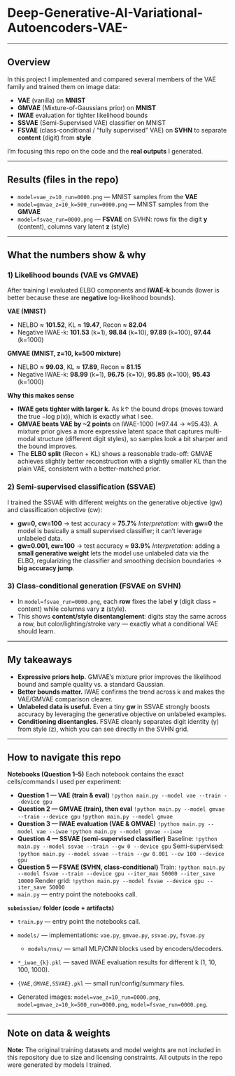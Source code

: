 # Deep-Generative-AI-Variational-Autoencoders-VAE-

---

## Overview

In this project I implemented and compared several members of the VAE family and trained them on image data:

* **VAE** (vanilla) on **MNIST**
* **GMVAE** (Mixture-of-Gaussians prior) on **MNIST**
* **IWAE** evaluation for tighter likelihood bounds
* **SSVAE** (Semi-Supervised VAE) classifier on MNIST
* **FSVAE** (class-conditional / “fully supervised” VAE) on **SVHN** to separate **content** (digit) from **style**

I’m focusing this repo on the code and the **real outputs** I generated.

---

## Results (files in the repo)

* `model=vae_z=10_run=0000.png` — MNIST samples from the **VAE**
* `model=gmvae_z=10_k=500_run=0000.png` — MNIST samples from the **GMVAE**
* `model=fsvae_run=0000.png` — **FSVAE** on SVHN: rows fix the digit **y** (content), columns vary latent **z** (style)

---

## What the numbers show & why

### 1) Likelihood bounds (VAE vs GMVAE)

After training I evaluated ELBO components and **IWAE-k** bounds (lower is better because these are **negative** log-likelihood bounds).

**VAE (MNIST)**

* NELBO ≈ **101.52**, KL ≈ **19.47**, Recon ≈ **82.04**
* Negative IWAE-k: **101.53** (k=1), **98.84** (k=10), **97.89** (k=100), **97.44** (k=1000)

**GMVAE (MNIST, z=10, k=500 mixture)**

* NELBO ≈ **99.03**, KL ≈ **17.89**, Recon ≈ **81.15**
* Negative IWAE-k: **98.99** (k=1), **96.75** (k=10), **95.85** (k=100), **95.43** (k=1000)

**Why this makes sense**

* **IWAE gets tighter with larger k.** As k↑ the bound drops (moves toward the true −log p(x)), which is exactly what I see.
* **GMVAE beats VAE by \~2 points** on IWAE-1000 (≈97.44 → ≈95.43). A mixture prior gives a more expressive latent space that captures multi-modal structure (different digit styles), so samples look a bit sharper and the bound improves.
* The **ELBO split** (Recon + KL) shows a reasonable trade-off: GMVAE achieves slightly better reconstruction with a slightly smaller KL than the plain VAE, consistent with a better-matched prior.

### 2) Semi-supervised classification (SSVAE)

I trained the SSVAE with different weights on the generative objective (gw) and classification objective (cw):

* **gw=0, cw=100** → test accuracy ≈ **75.7%**
  *Interpretation:* with **gw=0** the model is basically a small supervised classifier; it can’t leverage unlabeled data.
* **gw=0.001, cw=100** → test accuracy ≈ **93.9%**
  *Interpretation:* adding a **small generative weight** lets the model use unlabeled data via the ELBO, regularizing the classifier and smoothing decision boundaries → **big accuracy jump**.

### 3) Class-conditional generation (FSVAE on SVHN)

* In `model=fsvae_run=0000.png`, each **row** fixes the label **y** (digit class = content) while columns vary **z** (style).
* This shows **content/style disentanglement**: digits stay the same across a row, but color/lighting/stroke vary — exactly what a conditional VAE should learn.

---

## My takeaways

* **Expressive priors help.** GMVAE’s mixture prior improves the likelihood bound and sample quality vs. a standard Gaussian.
* **Better bounds matter.** IWAE confirms the trend across k and makes the VAE/GMVAE comparison clearer.
* **Unlabeled data is useful.** Even a tiny **gw** in SSVAE strongly boosts accuracy by leveraging the generative objective on unlabeled examples.
* **Conditioning disentangles.** FSVAE cleanly separates digit identity (y) from style (z), which you can see directly in the SVHN grid.

---

## How to navigate this repo

**Notebooks (Question 1–5)**
Each notebook contains the exact cells/commands I used per experiment:

* **Question 1 — VAE (train & eval)**
  `!python main.py --model vae --train --device gpu`
* **Question 2 — GMVAE (train), then eval**
  `!python main.py --model gmvae --train --device gpu`
  `!python main.py --model gmvae`
* **Question 3 — IWAE evaluation (VAE & GMVAE)**
  `!python main.py --model vae --iwae`
  `!python main.py --model gmvae --iwae`
* **Question 4 — SSVAE (semi-supervised classifier)**
  Baseline: `!python main.py --model ssvae --train --gw 0 --device gpu`
  Semi-supervised: `!python main.py --model ssvae --train --gw 0.001 --cw 100 --device gpu`
* **Question 5 — FSVAE (SVHN, class-conditional)**
  Train: `!python main.py --model fsvae --train --device gpu --iter_max 50000 --iter_save 10000`
  Render grid: `!python main.py --model fsvae --device gpu --iter_save 50000`
* `main.py` — entry point the notebooks call.

**`submission/` folder (code + artifacts)**

* `train.py` — entry point the notebooks call.
* `models/` — implementations: `vae.py`, `gmvae.py`, `ssvae.py`, `fsvae.py`

  * `models/nns/` — small MLP/CNN blocks used by encoders/decoders.
* `*_iwae_{k}.pkl` — saved IWAE evaluation results for different k (1, 10, 100, 1000).
* `{VAE,GMVAE,SSVAE}.pkl` — small run/config/summary files.
* Generated images:
  `model=vae_z=10_run=0000.png`, `model=gmvae_z=10_k=500_run=0000.png`, `model=fsvae_run=0000.png`.

---

## Note on data & weights

**Note:** The original training datasets and model weights are not included in this repository due to size and licensing constraints. All outputs in the repo were generated by models I trained.
